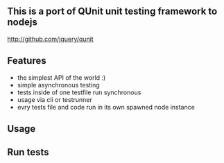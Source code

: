 ## This is a port of QUnit unit testing framework to nodejs

http://github.com/jquery/qunit

## Features
 * the simplest API of the world :)
 * simple asynchronous testing
 * tests inside of one testfile run synchronous
 * usage via cli or testrunner
 * evry tests file and code run in its own spawned node instance
 


## Usage

## Run tests

    
     